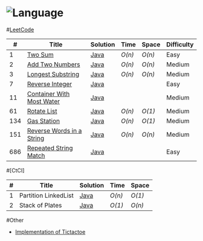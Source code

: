 # ![Language](https://img.shields.io/badge/Language-Java%201.8-blue.svg)

#[LeetCode](https://leetcode.com/problemset/all/)

|  #  | Title           |  Solution       |  Time           | Space           | Difficulty    |
|-----|---------------- | --------------- | --------------- | --------------- | ------------- |
1 | [Two Sum](https://leetcode.com/problems/two-sum/) | [Java](./LeetCode/1%20Two%20Sum/) | _O(n)_       | _O(n)_          | Easy         |
2| [Add Two Numbers](https://leetcode.com/problems/add-two-numbers/) | [Java](./LeetCode/2%20Add%20Two%20Numbers/)  | _O(n)_ | _O(n)_  | Medium         |
3| [Longest Substring](https://leetcode.com/problems/longest-substring-without-repeating-characters/)  | [Java](./LeetCode/3%20Longest%20Substring%20Without%20Repeating%20Characters%20/) | _O(n)_        | _O(n)_          | Medium           |
7| [Reverse Integer](https://leetcode.com/problems/reverse-integer) |[Java](./LeetCode/7%20Reverse%20Integer) | | | Easy|
11| [Container With Most Water](https://leetcode.com/problems/container-with-most-water/) |[Java](./LeetCode/11%20Container%20With%20Most%20Water)| | | Medium|
61| [Rotate List](https://leetcode.com/problems/rotate-list/) | [Java](./LeetCode/61%20Rotate%20List) | _O(n)_ | _O(1)_ | Medium |
134 | [Gas Station](https://leetcode.com/problems/gas-station/) | [Java](./LeetCode/134%20Gas%20Station) | _O(n)_ | _O(1)_ | Medium |
151| [Reverse Words in a String](https://leetcode.com/problems/reverse-words-in-a-string/)| [Java](./LeetCode/151%20Reverse%20Words%20in%20a%20String)| _O(n)_ | _O(n)_ |  Medium  |
686 | [Repeated String Match](https://leetcode.com/problems/repeated-string-match/) | [Java](./LeetCode/686%20Repeated%20String%20Match) | | | Easy|


#[CtCI]

|  #  | Title           |  Solution       |  Time           | Space           |
|-----|---------------- | --------------- | --------------- | --------------- |
1 | Partition LinkedList | [Java](./CtCI/20171110/Partition.java) | _O(n)_ | _O(1)_|
2 | Stack of Plates | [Java](./CtCI/20171110/StackofPlates.java) | _O(1)_ | _O(n)_ |


#Other

* [Implementation of Tictactoe](./Other/Tictactoe/Tictactoe.java)

